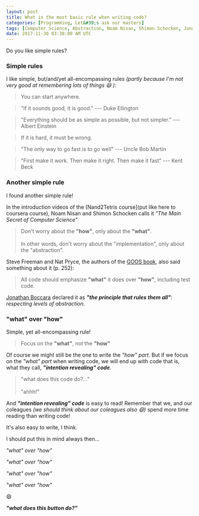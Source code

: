 ```yaml
---
layout: post
title: What is the most basic rule when writing code?
categories: [Programming, Let&#39;s ask our masters]
tags: [Computer Science, Abstraction, Noam Nisan, Shimon Schocken, Jonathan Boccara, GOOS, Duke Ellington, Greg Howlett, Albert Einstein, RObert Martin, Kent Beck]
date: 2017-11-30 03:30:00 AM UTC
---
```


<!-- November 30, 2017 11:30:00 aM Philippine Time -->


Do you like simple rules?

### Simple rules

I like simple, but/and/yet all-encompassing rules _(partly because I'm not very good at remembering lots of things :smile: ):_

> You can start anywhere.

> "If it sounds good, it is good." --- Duke Ellington

> "Everything should be as simple as possible, but not simpler." --- Albert Einstein

> If it is hard, it must be wrong.

<!--more-->

> "The only way to go fast is to go well" --- Uncle Bob Martin

> "First make it work. Then make it right. Then make it fast" --- Kent Beck

### Another simple rule

I found another simple rule!

In the introduction videos of the [Nand2Tetris course](put like here to coursera course), Noam Nisan and Shimon Schocken calls it _"The Main Secret of Computer Science"_

> Don't worry about the **"how"**, only about the **"what"**.
<br /><br />
> In other words, don't worry about the "implementation", only about the "abstraction".


Steve Freeman and Nat Pryce, the authors of the [GOOS book](https://www.bookdepository.com/book/9780321503626?a_aid=jflaga), also said something about it (p. 252): 

> All code should emphasize **"what"** it does over **"how"**, including test code.


[Jonathan Boccara]((https://simpleprogrammer.com/2017/01/27/respecting-abstraction/)) declared it  as _**"the principle that rules them all"**: respecting levels of abstraction_. 


### "what" over "how"

Simple, yet all-encompassing rule!

> Focus on the **"what"**, not the **"how"**

Of course we might still be the one to write the _"how" part_. But if we focus on the _"what" part_ when writing code, we will end up with code that is, what they call, **_"intention revealing" code_**.

> "what does this code do?..."
<br /><br />
> "ahhh!"

And **_"intention revealing" code_** is easy to read! Remember that we, and our coleagues _(we should think about our coleagues also :smile:)_ spend _more_ time reading than writing code!

It's also easy to write, I think.


I should put this in mind always then...

_"what" over "how"_

_"what" over "how"_

_"what" over "how"_

_"what" over "how"_

:smile:

**_"what does this button do?"_**
